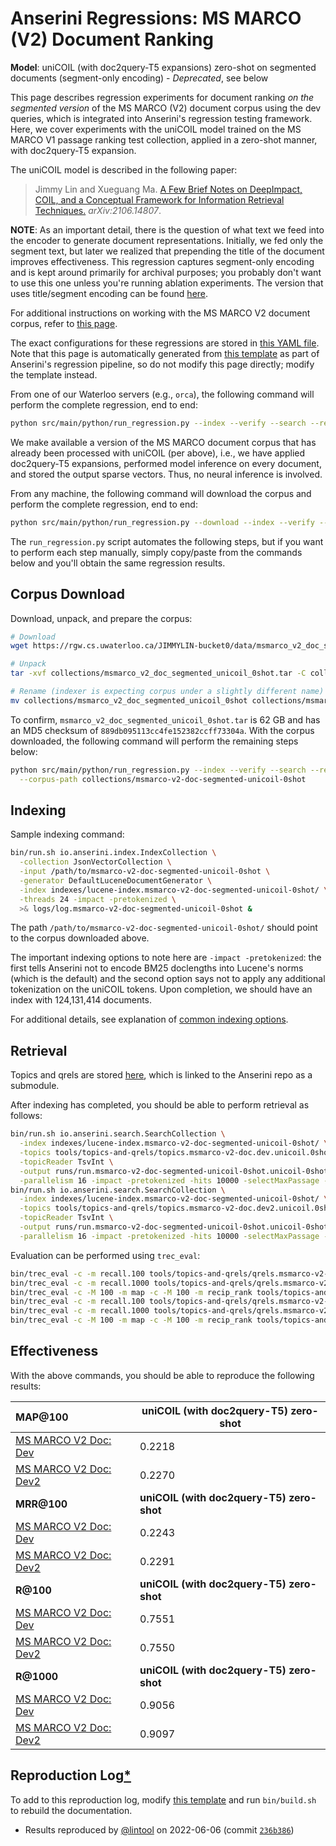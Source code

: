 # Anserini Regressions: MS MARCO (V2) Document Ranking

**Model**: uniCOIL (with doc2query-T5 expansions) zero-shot on segmented documents (segment-only encoding) - _Deprecated_, see below

This page describes regression experiments for document ranking _on the segmented version_ of the MS MARCO (V2) document corpus using the dev queries, which is integrated into Anserini's regression testing framework.
Here, we cover experiments with the uniCOIL model trained on the MS MARCO V1 passage ranking test collection, applied in a zero-shot manner, with doc2query-T5 expansion.

The uniCOIL model is described in the following paper:

> Jimmy Lin and Xueguang Ma. [A Few Brief Notes on DeepImpact, COIL, and a Conceptual Framework for Information Retrieval Techniques.](https://arxiv.org/abs/2106.14807) _arXiv:2106.14807_.

**NOTE**: As an important detail, there is the question of what text we feed into the encoder to generate document representations.
Initially, we fed only the segment text, but later we realized that prepending the title of the document improves effectiveness.
This regression captures segment-only encoding and is kept around primarily for archival purposes; you probably don't want to use this one unless you're running ablation experiments.
The version that uses title/segment encoding can be found [here](regressions-msmarco-v2-doc-segmented-unicoil-0shot-v2.md).

For additional instructions on working with the MS MARCO V2 document corpus, refer to [this page](../../docs/experiments-msmarco-v2.md).

The exact configurations for these regressions are stored in [this YAML file](../../src/main/resources/regression/msmarco-v2-doc-segmented-unicoil-0shot.yaml).
Note that this page is automatically generated from [this template](../../src/main/resources/docgen/templates/msmarco-v2-doc-segmented-unicoil-0shot.template) as part of Anserini's regression pipeline, so do not modify this page directly; modify the template instead.

From one of our Waterloo servers (e.g., `orca`), the following command will perform the complete regression, end to end:

```bash
python src/main/python/run_regression.py --index --verify --search --regression msmarco-v2-doc-segmented-unicoil-0shot
```

We make available a version of the MS MARCO document corpus that has already been processed with uniCOIL (per above), i.e., we have applied doc2query-T5 expansions, performed model inference on every document, and stored the output sparse vectors.
Thus, no neural inference is involved.

From any machine, the following command will download the corpus and perform the complete regression, end to end:

```bash
python src/main/python/run_regression.py --download --index --verify --search --regression msmarco-v2-doc-segmented-unicoil-0shot
```

The `run_regression.py` script automates the following steps, but if you want to perform each step manually, simply copy/paste from the commands below and you'll obtain the same regression results.

## Corpus Download

Download, unpack, and prepare the corpus:

```bash
# Download
wget https://rgw.cs.uwaterloo.ca/JIMMYLIN-bucket0/data/msmarco_v2_doc_segmented_unicoil_0shot.tar -P collections/

# Unpack
tar -xvf collections/msmarco_v2_doc_segmented_unicoil_0shot.tar -C collections/

# Rename (indexer is expecting corpus under a slightly different name)
mv collections/msmarco_v2_doc_segmented_unicoil_0shot collections/msmarco-v2-doc-segmented-unicoil-0shot
```

To confirm, `msmarco_v2_doc_segmented_unicoil_0shot.tar` is 62 GB and has an MD5 checksum of `889db095113cc4fe152382ccff73304a`.
With the corpus downloaded, the following command will perform the remaining steps below:

```bash
python src/main/python/run_regression.py --index --verify --search --regression msmarco-v2-doc-segmented-unicoil-0shot \
  --corpus-path collections/msmarco-v2-doc-segmented-unicoil-0shot
```

## Indexing

Sample indexing command:

```bash
bin/run.sh io.anserini.index.IndexCollection \
  -collection JsonVectorCollection \
  -input /path/to/msmarco-v2-doc-segmented-unicoil-0shot \
  -generator DefaultLuceneDocumentGenerator \
  -index indexes/lucene-index.msmarco-v2-doc-segmented-unicoil-0shot/ \
  -threads 24 -impact -pretokenized \
  >& logs/log.msmarco-v2-doc-segmented-unicoil-0shot &
```

The path `/path/to/msmarco-v2-doc-segmented-unicoil-0shot/` should point to the corpus downloaded above.

The important indexing options to note here are `-impact -pretokenized`: the first tells Anserini not to encode BM25 doclengths into Lucene's norms (which is the default) and the second option says not to apply any additional tokenization on the uniCOIL tokens.
Upon completion, we should have an index with 124,131,414 documents.

For additional details, see explanation of [common indexing options](../../docs/common-indexing-options.md).

## Retrieval

Topics and qrels are stored [here](https://github.com/castorini/anserini-tools/tree/master/topics-and-qrels), which is linked to the Anserini repo as a submodule.

After indexing has completed, you should be able to perform retrieval as follows:

```bash
bin/run.sh io.anserini.search.SearchCollection \
  -index indexes/lucene-index.msmarco-v2-doc-segmented-unicoil-0shot/ \
  -topics tools/topics-and-qrels/topics.msmarco-v2-doc.dev.unicoil.0shot.tsv.gz \
  -topicReader TsvInt \
  -output runs/run.msmarco-v2-doc-segmented-unicoil-0shot.unicoil-0shot-cached_q.topics.msmarco-v2-doc.dev.unicoil.0shot.txt \
  -parallelism 16 -impact -pretokenized -hits 10000 -selectMaxPassage -selectMaxPassage.delimiter "#" -selectMaxPassage.hits 1000 &
bin/run.sh io.anserini.search.SearchCollection \
  -index indexes/lucene-index.msmarco-v2-doc-segmented-unicoil-0shot/ \
  -topics tools/topics-and-qrels/topics.msmarco-v2-doc.dev2.unicoil.0shot.tsv.gz \
  -topicReader TsvInt \
  -output runs/run.msmarco-v2-doc-segmented-unicoil-0shot.unicoil-0shot-cached_q.topics.msmarco-v2-doc.dev2.unicoil.0shot.txt \
  -parallelism 16 -impact -pretokenized -hits 10000 -selectMaxPassage -selectMaxPassage.delimiter "#" -selectMaxPassage.hits 1000 &
```

Evaluation can be performed using `trec_eval`:

```bash
bin/trec_eval -c -m recall.100 tools/topics-and-qrels/qrels.msmarco-v2-doc.dev.txt runs/run.msmarco-v2-doc-segmented-unicoil-0shot.unicoil-0shot-cached_q.topics.msmarco-v2-doc.dev.unicoil.0shot.txt
bin/trec_eval -c -m recall.1000 tools/topics-and-qrels/qrels.msmarco-v2-doc.dev.txt runs/run.msmarco-v2-doc-segmented-unicoil-0shot.unicoil-0shot-cached_q.topics.msmarco-v2-doc.dev.unicoil.0shot.txt
bin/trec_eval -c -M 100 -m map -c -M 100 -m recip_rank tools/topics-and-qrels/qrels.msmarco-v2-doc.dev.txt runs/run.msmarco-v2-doc-segmented-unicoil-0shot.unicoil-0shot-cached_q.topics.msmarco-v2-doc.dev.unicoil.0shot.txt
bin/trec_eval -c -m recall.100 tools/topics-and-qrels/qrels.msmarco-v2-doc.dev2.txt runs/run.msmarco-v2-doc-segmented-unicoil-0shot.unicoil-0shot-cached_q.topics.msmarco-v2-doc.dev2.unicoil.0shot.txt
bin/trec_eval -c -m recall.1000 tools/topics-and-qrels/qrels.msmarco-v2-doc.dev2.txt runs/run.msmarco-v2-doc-segmented-unicoil-0shot.unicoil-0shot-cached_q.topics.msmarco-v2-doc.dev2.unicoil.0shot.txt
bin/trec_eval -c -M 100 -m map -c -M 100 -m recip_rank tools/topics-and-qrels/qrels.msmarco-v2-doc.dev2.txt runs/run.msmarco-v2-doc-segmented-unicoil-0shot.unicoil-0shot-cached_q.topics.msmarco-v2-doc.dev2.unicoil.0shot.txt
```

## Effectiveness

With the above commands, you should be able to reproduce the following results:

| **MAP@100**                                                                                                  | **uniCOIL (with doc2query-T5) zero-shot**|
|:-------------------------------------------------------------------------------------------------------------|-----------|
| [MS MARCO V2 Doc: Dev](https://microsoft.github.io/msmarco/TREC-Deep-Learning.html)                          | 0.2218    |
| [MS MARCO V2 Doc: Dev2](https://microsoft.github.io/msmarco/TREC-Deep-Learning.html)                         | 0.2270    |
| **MRR@100**                                                                                                  | **uniCOIL (with doc2query-T5) zero-shot**|
| [MS MARCO V2 Doc: Dev](https://microsoft.github.io/msmarco/TREC-Deep-Learning.html)                          | 0.2243    |
| [MS MARCO V2 Doc: Dev2](https://microsoft.github.io/msmarco/TREC-Deep-Learning.html)                         | 0.2291    |
| **R@100**                                                                                                    | **uniCOIL (with doc2query-T5) zero-shot**|
| [MS MARCO V2 Doc: Dev](https://microsoft.github.io/msmarco/TREC-Deep-Learning.html)                          | 0.7551    |
| [MS MARCO V2 Doc: Dev2](https://microsoft.github.io/msmarco/TREC-Deep-Learning.html)                         | 0.7550    |
| **R@1000**                                                                                                   | **uniCOIL (with doc2query-T5) zero-shot**|
| [MS MARCO V2 Doc: Dev](https://microsoft.github.io/msmarco/TREC-Deep-Learning.html)                          | 0.9056    |
| [MS MARCO V2 Doc: Dev2](https://microsoft.github.io/msmarco/TREC-Deep-Learning.html)                         | 0.9097    |

## Reproduction Log[*](../../docs/reproducibility.md)

To add to this reproduction log, modify [this template](../../src/main/resources/docgen/templates/msmarco-v2-doc-segmented-unicoil-0shot.template) and run `bin/build.sh` to rebuild the documentation.

+ Results reproduced by [@lintool](https://github.com/lintool) on 2022-06-06 (commit [`236b386`](https://github.com/castorini/anserini/commit/236b386ddc11d292b4b736162b59488a02236d6c))
